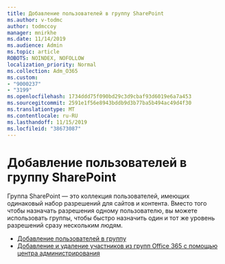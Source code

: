 ```yaml
---
title: Добавление пользователей в группу SharePoint
ms.author: v-todmc
author: todmccoy
manager: mnirkhe
ms.date: 11/14/2019
ms.audience: Admin
ms.topic: article
ROBOTS: NOINDEX, NOFOLLOW
localization_priority: Normal
ms.collection: Adm_O365
ms.custom:
- "9000237"
- "3199"
ms.openlocfilehash: 1734ddd75f090bd29c3d9cbaf93d6019e6a7a453
ms.sourcegitcommit: 2591e1f56e8943bddb9d3b77ba5b494ac49d4f30
ms.translationtype: MT
ms.contentlocale: ru-RU
ms.lasthandoff: 11/15/2019
ms.locfileid: "38673087"
---
```

# <a name="add-users-to-a-sharepoint-group"></a>Добавление пользователей в группу SharePoint

Группа SharePoint — это коллекция пользователей, имеющих одинаковый набор разрешений для сайтов и контента. Вместо того чтобы назначать разрешения одному пользователю, вы можете использовать группы, чтобы быстро назначить один и тот же уровень разрешений сразу нескольким людям.

- [Добавление пользователей в группу](https://docs.microsoft.com/sharepoint/customize-sharepoint-site-permissions#add-users-to-a-group)
- [Добавление и удаление участников из групп Office 365 с помощью центра администрирования](https://docs.microsoft.com/office365/admin/create-groups/add-or-remove-members-from-groups?view=o365-worldwide)